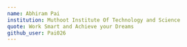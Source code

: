 ```yaml
---
name: Abhiram Pai 
institution: Muthoot Institute Of Technology and Science 
quote: Work Smart and Achieve your Dreams 
github_user: Pai026
---
```

